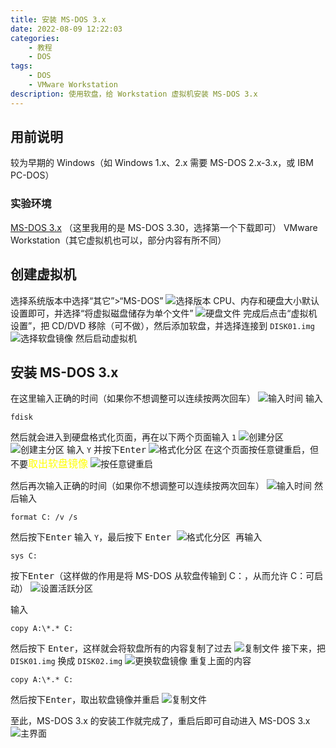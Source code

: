 ```yaml
---
title: 安装 MS-DOS 3.x
date: 2022-08-09 12:22:03
categories: 
	- 教程
	- DOS
tags:
	- DOS
	- VMware Workstation
description: 使用软盘，给 Workstation 虚拟机安装 MS-DOS 3.x
---
```


## 用前说明
较为早期的 Windows（如 Windows 1.x、2.x 需要 MS-DOS 2.x-3.x，或 IBM PC-DOS）

### 实验环境
[MS-DOS 3.x](https://winworldpc.com/product/ms-dos/3x) （这里我用的是 MS-DOS 3.30，选择第一个下载即可）
VMware Workstation（其它虚拟机也可以，部分内容有所不同）

## 创建虚拟机
选择系统版本中选择“其它”>“MS-DOS”
![选择版本](https://gcore.jsdelivr.net/gh/Goo-aw233/WebSiteResources@main/Pics/MS-DOS3.x/MS-DOS3.x-1.png)
CPU、内存和硬盘大小默认设置即可，并选择“将虚拟磁盘储存为单个文件”
![硬盘文件](https://gcore.jsdelivr.net/gh/Goo-aw233/WebSiteResources@main/Pics/MS-DOS3.x/MS-DOS3.x-2.png)
完成后点击“虚拟机设置”，把 CD/DVD 移除（可不做），然后添加软盘，并选择连接到 <code>DISK01.img</code>
![选择软盘镜像](https://gcore.jsdelivr.net/gh/Goo-aw233/WebSiteResources@main/Pics/MS-DOS3.x/MS-DOS3.x-3.png)
然后启动虚拟机

## 安装 MS-DOS 3.x
在这里输入正确的时间（如果你不想调整可以连续按两次回车）
![输入时间](https://gcore.jsdelivr.net/gh/Goo-aw233/WebSiteResources@main/Pics/MS-DOS3.x/MS-DOS3.x-4.png)
输入
````DOS
fdisk
````
然后就会进入到硬盘格式化页面，再在以下两个页面输入 <code>1</code>
![创建分区](https://gcore.jsdelivr.net/gh/Goo-aw233/WebSiteResources@main/Pics/MS-DOS3.x/MS-DOS3.x-5.png)
![创建主分区](https://gcore.jsdelivr.net/gh/Goo-aw233/WebSiteResources@main/Pics/MS-DOS3.x/MS-DOS3.x-6.png)
输入 <code>Y</code> 并按下<kbd>Enter</kbd>
![格式化分区](https://gcore.jsdelivr.net/gh/Goo-aw233/WebSiteResources@main/Pics/MS-DOS3.x/MS-DOS3.x-7.png)
在这个页面按任意键重启，但不要<font color=yellow size=3>取出软盘镜像</font>
![按任意键重启](https://gcore.jsdelivr.net/gh/Goo-aw233/WebSiteResources@main/Pics/MS-DOS3.x/MS-DOS3.x-8.png)

然后再次输入正确的时间（如果你不想调整可以连续按两次回车）
![输入时间](https://gcore.jsdelivr.net/gh/Goo-aw233/WebSiteResources@main/Pics/MS-DOS3.x/MS-DOS3.x-4.png)
然后输入
````DOS
format C: /v /s
````
然后按下<kbd>Enter</kbd>
输入 <code>Y</code>，最后按下 <kbd>Enter</code>
![格式化分区](https://gcore.jsdelivr.net/gh/Goo-aw233/WebSiteResources@main/Pics/MS-DOS3.x/MS-DOS3.x-9.png)
再输入
````
sys C:
````
按下<kbd>Enter</kbd>（这样做的作用是将 MS-DOS 从软盘传输到 C：，从而允许 C：可启动）
![设置活跃分区](https://gcore.jsdelivr.net/gh/Goo-aw233/WebSiteResources@main/Pics/MS-DOS3.x/MS-DOS3.x-10.png)

输入
````DOS
copy A:\*.* C:
````
然后按下 <kbd>Enter</kbd>，这样就会将软盘所有的内容复制了过去
![复制文件](https://gcore.jsdelivr.net/gh/Goo-aw233/WebSiteResources@main/Pics/MS-DOS3.x/MS-DOS3.x-11.png)
接下来，把 <code>DISK01.img</code> 换成 <code>DISK02.img</code>
![更换软盘镜像](https://gcore.jsdelivr.net/gh/Goo-aw233/WebSiteResources@main/Pics/MS-DOS3.x/MS-DOS3.x-12.png)
重复上面的内容
````DOS
copy A:\*.* C:
````
然后按下<kbd>Enter</kbd>，取出软盘镜像并重启
![复制文件](https://gcore.jsdelivr.net/gh/Goo-aw233/WebSiteResources@main/Pics/MS-DOS3.x/MS-DOS3.x-3.png)

至此，MS-DOS 3.x 的安装工作就完成了，重启后即可自动进入 MS-DOS 3.x
![主界面](https://gcore.jsdelivr.net/gh/Goo-aw233/WebSiteResources@main/Pics/MS-DOS3.x/MS-DOS3.x-14.png)